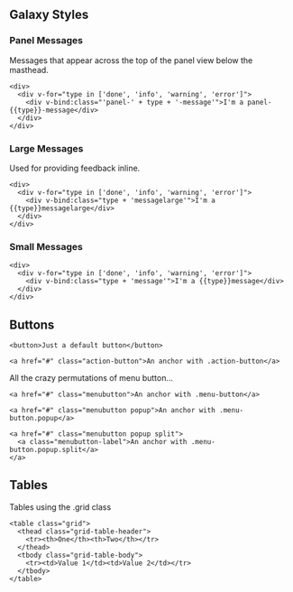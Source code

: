 ## Galaxy Styles

### Panel Messages

Messages that appear across the top of the panel view below the masthead.

```
<div>
  <div v-for="type in ['done', 'info', 'warning', 'error']">
    <div v-bind:class="'panel-' + type + '-message'">I'm a panel-{{type}}-message</div>
  </div>
</div>
```

### Large Messages

Used for providing feedback inline.

```
<div>
  <div v-for="type in ['done', 'info', 'warning', 'error']">
    <div v-bind:class="type + 'messagelarge'">I'm a {{type}}messagelarge</div>
  </div>
</div>
```

### Small Messages

```
<div>
  <div v-for="type in ['done', 'info', 'warning', 'error']">
    <div v-bind:class="type + 'message'">I'm a {{type}}message</div>
  </div>
</div>
```

## Buttons

```
<button>Just a default button</button>
```

```
<a href="#" class="action-button">An anchor with .action-button</a>
```

All the crazy permutations of menu button...

```
<a href="#" class="menubutton">An anchor with .menu-button</a>
```

```
<a href="#" class="menubutton popup">An anchor with .menu-button.popup</a>
```

```
<a href="#" class="menubutton popup split">
  <a class="menubutton-label">An anchor with .menu-button.popup.split</a>
</a>
```

## Tables

Tables using the .grid class

```
<table class="grid">
  <thead class="grid-table-header">
    <tr><th>One</th><th>Two</th></tr>
  </thead>
  <tbody class="grid-table-body">
    <tr><td>Value 1</td><td>Value 2</td></tr>
  </tbody>
</table>
```
